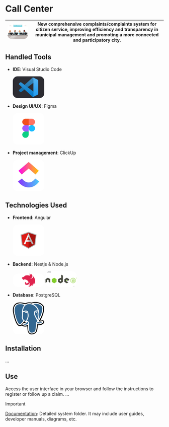 # Call Center

| <img src="./assets/images/logo-call-center.jpg" alt="Logo" width="300" style="border-radius: 15px;"/> | **New comprehensive complaints/complaints system for citizen service, improving efficiency and transparency in municipal management and promoting a more connected and participatory city.** |
|------------------------------------------------|---------------------------------------------------------------------------------------------------------------------------------------------------------------------------------------------------------------------------|

## Handled Tools
- **IDE**: Visual Studio Code

    <img src="./assets/images/vscode.png" alt="Avatar" width="100" style="border-radius: 15px;"/>

- **Design UI/UX**: Figma

    <img src="./assets/images/figma.png" alt="Avatar" width="100" style="border-radius: 15px;"/>

- **Project management**: ClickUp

    <img src="./assets/images/clickup.jpeg" alt="Avatar" width="100" style="border-radius: 15px;"/>

## Technologies Used
- **Frontend**: Angular
    
    <img src="./assets/images/angular.png" alt="Avatar" width="100" style="border-radius: 15px;"/>

- **Backend**: Nestjs & Node.js

    <img src="./assets/images/nestjs.png" alt="Avatar" width="100" style="border-radius: 15px;"/> <img src="./assets/images/nodejs.jpg" alt="Avatar" width="100" style="border-radius: 15px;"/>

- **Database**: PostgreSQL

    <img src="./assets/images/postgresql.png" alt="Avatar" width="100" style="border-radius: 15px;"/>

## Installation
...

## Use
Access the user interface in your browser and follow the instructions to register or follow up a claim.
...

> [!IMPORTANT]
> [Documentation](docs/README.md): Detailed system folder. It may include user guides, developer manuals, diagrams, etc.
